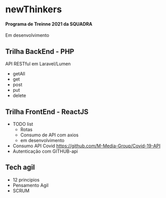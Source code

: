 # newThinkers
<h4>Programa de Treinne 2021 da SQUADRA</h4>

Em desenvolvimento


<h2>Trilha BackEnd - PHP</h2>
<p>API RESTful em Laravel/Lumen</p>

  - getAll 
  - get
  - post
  - put
  - delete

<h2>Trilha FrontEnd - ReactJS</h2>

  - TODO list
    - Rotas
    - Consumo de API com axios
    - em desenvolvimento
  - Consumo API Covid <a href>https://github.com/M-Media-Group/Covid-19-API</a> 
  - Autenticação com GITHUB-api
  
<h2>Tech agil</h2>
  
  - 12 principios
  - Pensamento Agil
  - SCRUM
